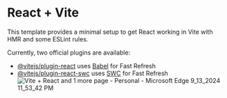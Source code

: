 # React + Vite

This template provides a minimal setup to get React working in Vite with HMR and some ESLint rules.

Currently, two official plugins are available:

- [@vitejs/plugin-react](https://github.com/vitejs/vite-plugin-react/blob/main/packages/plugin-react/README.md) uses [Babel](https://babeljs.io/) for Fast Refresh
- [@vitejs/plugin-react-swc](https://github.com/vitejs/vite-plugin-react-swc) uses [SWC](https://swc.rs/) for Fast Refresh
![Vite + React and 1 more page - Personal - Microsoft​ Edge 9_13_2024 11_53_42 PM](https://github.com/user-attachments/assets/46fd2da1-c278-4de2-b338-d7d04f175d99)

